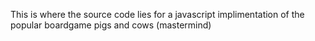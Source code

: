This is where the source code lies for a javascript implimentation of the popular boardgame pigs and cows (mastermind)